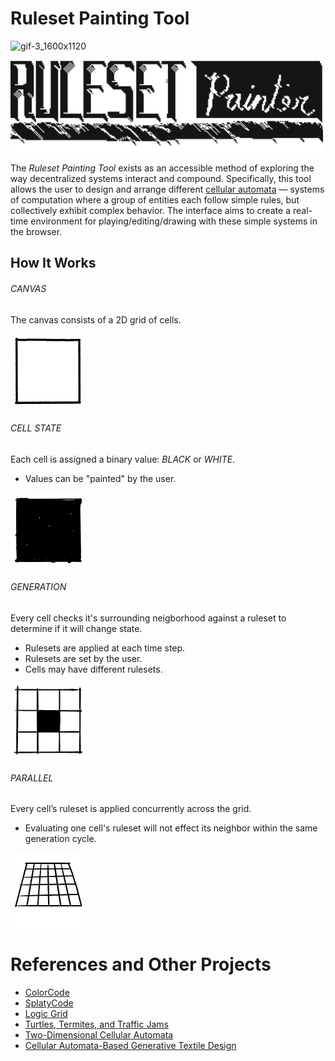 # Ruleset Painting Tool

![gif-3_1600x1120](https://github.com/erannestad/ruleset-painting-tool/assets/36762726/b50dfbfb-0a8c-49f2-8872-f75ae5170400)

<div style="width: 100%">
  <img style="text-align: center; margin-left: auto; margin-right: auto; width: 500px" class="align-self-start" src="assets/logo/ruleset-painter-logo.gif">
</div>

The _Ruleset Painting Tool_ exists as an accessible method of exploring the way decentralized systems interact and compound. Specifically, this tool allows the user to design and arrange different [cellular automata](https://en.wikipedia.org/wiki/Cellular_automaton) — systems of computation where a group of entities each follow simple rules, but collectively exhibit complex behavior. The interface aims to create a real-time environment for playing/editing/drawing with these simple systems in the browser.

## How It Works


###### CANVAS
The canvas consists of a 2D grid of cells.

<img style="width: 120px" class="align-self-start" src="assets/gif-animations/2d-grid-min.gif">


###### CELL STATE
Each cell is assigned a binary value: _BLACK_ or _WHITE_. 
- Values can be "painted" by the user.
<img style="width: 120px" class="align-self-start" src="assets/gif-animations/binary-min.gif">


###### GENERATION
Every cell checks it's surrounding neigborhood against a ruleset to determine if it will change state.
- Rulesets are applied at each time step.
- Rulesets are set by the user.
- Cells may have different rulesets.
<img style="width: 120px" class="align-self-start" src="assets/gif-animations/ruleset-simple.gif">


###### PARALLEL
Every cell’s ruleset is applied concurrently across the grid.
- Evaluating one cell's ruleset will not effect its neighbor within the same generation cycle.
<img style="width: 120px" class="align-self-start" src="assets/gif-animations/parallel-processing.gif">



References and Other Projects
==========

- [ColorCode](http://colorcode2.bananabanana.me/)
- [SplatyCode](http://splatycode.bananabanana.me/)
- [Logic Grid](https://sciencevsmagic.net/logicgrid/#382C42)
- [Turtles, Termites, and Traffic Jams](https://mitpress.mit.edu/9780262680936/turtles-termites-and-traffic-jams/)
- [Two-Dimensional Cellular Automata](https://www.are.na/block/21728930)
- [Cellular Automata-Based Generative Textile Design](http://www.ijdesign.org/index.php/IJDesign/article/viewFile/3050/825)

